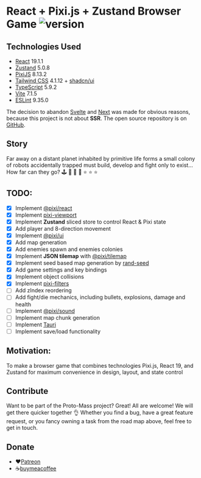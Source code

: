 # React + Pixi.js + Zustand Browser Game ![version](https://img.shields.io/badge/version-0.8.6-brightgreen`)

## Technologies Used

- [React](https://reactjs.org) 19.1.1
- [Zustand](https://zustand.docs.pmnd.rs/) 5.0.8
- [PixiJS](https://pixijs.com) 8.13.2
- [Tailwind CSS](https://tailwindcss.com) 4.1.12 + [shadcn/ui](https://ui.shadcn.com)
- [TypeScript](https://www.typescriptlang.org) 5.9.2
- [Vite](https://vitejs.dev) 7.1.5
- [ESLint](https://eslint.org) 9.35.0

The decision to abandon [Svelte](https://svelte.dev) and [Next](https://nextjs.org) was made for obvious reasons, because this project is not about **SSR**. The open source repository is on [GitHub](https://github.com/imhul/proto-mass-next).

## Story

Far away on a distant planet inhabited by primitive life forms a small colony of robots accidentally trapped must build, develop and fight only to exist...
How far can they go? 🕹 🎲 🌌 🎰 ⭐ ⭐ ⭐

## TODO:

- [x] Implement [@pixi/react](https://www.npmjs.com/package/@pixi/react)
- [x] Implement [pixi-viewport](https://www.npmjs.com/package/pixi-viewport)
- [x] Implement **Zustand** sliced store to control React & Pixi state
- [x] Add player and 8-direction movement
- [x] Implement [@pixi/ui](https://www.npmjs.com/package/@pixi/ui)
- [x] Add map generation
- [x] Add enemies spawn and enemies colonies
- [x] Implement **JSON tilemap** with [@pixi/tilemap](https://www.npmjs.com/package/@pixi/tilemap)
- [x] Implement seed based map generation by [rand-seed](https://www.npmjs.com/package/rand-seed)
- [x] Add game settings and key bindings
- [x] Implement object collisions
- [x] Implement [pixi-filters](https://www.npmjs.com/package/pixi-filters)
- [ ] Add zIndex reordering
- [ ] Add fight/die mechanics, including bullets, explosions, damage and health
- [ ] Implement [@pixi/sound](https://www.npmjs.com/package/@pixi/sound)
- [ ] Implement map chunk generation
- [ ] Implement [Tauri](https://tauri.app)
- [ ] Implement save/load functionality

## Motivation:

To make a browser game that combines technologies Pixi.js, React 19, and Zustand for maximum convenience in design, layout, and state control

## Contribute

Want to be part of the Proto-Mass project? Great! All are welcome! We will get there quicker together 👌
Whether you find a bug, have a great feature request, or you fancy owning a task from the road map above, feel free to get in touch.

## Donate

- ❤️[Patreon](https://www.patreon.com/protomass?fan_landing=true)
- ☕[buymeacoffee](https://www.buymeacoffee.com/blashirk)
